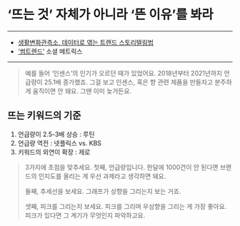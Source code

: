# ‘뜨는 것’ 자체가 아니라 ‘뜬 이유’를 봐라
- - -
* [생활변화관측소, 데이터로 엮는 트렌드 스토리텔링법](https://www.folin.co/article/4983)
* [‘썸트렌드’](https://some.co.kr/) 소셜 메트릭스

- - -

> 예를 들어 ‘인센스’의 인기가 오르던 때가 있었어요. 2018년부터 2021년까지 언급량이 25.1배 증가했죠. 그걸 보고 인센스, 혹은 향 관련 제품을 만들자고 분주하게 움직이면 안 돼요. 그땐 이미 늦거든요.

## 뜨는 키워드의 기준 
1) 언급량이 2.5-3배 상승 : 루틴 
2) 언급량 역전 : 넷플릭스 vs. KBS 
3) 키워드의 외연이 확장 : 제로


> 3가지에 초점을 맞추세요. 
> 첫째, 언급량입니다. 한달에 1000건이 안 된다면 브랜드의 인지도를 올리는 게 우선 과제라고 생각하면 돼요. 
> 
> 둘째, 추세선을 보세요. 그래프가 상향을 그리는지 보는 거죠. 
> 
> 셋째, 피크를 그리는지 보세요. 피크를 그리며 우상향을 그리는 게 가장 좋아요. 피크가 있다면 그 계기가 무엇인지 파악하고요.
